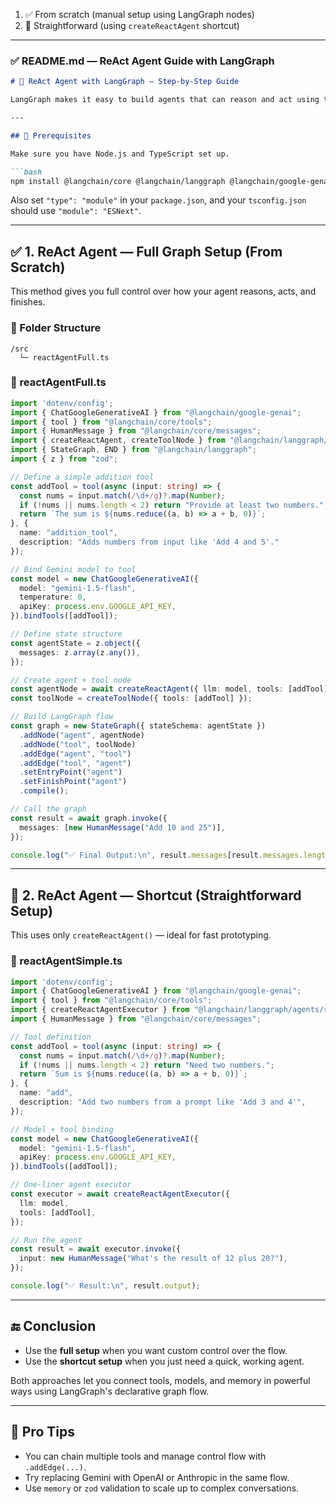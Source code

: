 

1. ✅ From scratch (manual setup using LangGraph nodes)
2. 🚀 Straightforward (using `createReactAgent` shortcut)

---

### ✅ README.md — ReAct Agent Guide with LangGraph

````markdown
# 🤖 ReAct Agent with LangGraph — Step-by-Step Guide

LangGraph makes it easy to build agents that can reason and act using tools — like a smart assistant that thinks before doing. In this guide, we'll build a **ReAct (Reasoning + Acting) agent** in two ways:

---

## 🧰 Prerequisites

Make sure you have Node.js and TypeScript set up.

```bash
npm install @langchain/core @langchain/langgraph @langchain/google-genai langchain zod dotenv
````

Also set `"type": "module"` in your `package.json`, and your `tsconfig.json` should use `"module": "ESNext"`.

---

## ✅ 1. ReAct Agent — Full Graph Setup (From Scratch)

This method gives you full control over how your agent reasons, acts, and finishes.

### 📁 Folder Structure

```
/src
  └─ reactAgentFull.ts
```

### 📄 reactAgentFull.ts

```ts
import 'dotenv/config';
import { ChatGoogleGenerativeAI } from "@langchain/google-genai";
import { tool } from "@langchain/core/tools";
import { HumanMessage } from "@langchain/core/messages";
import { createReactAgent, createToolNode } from "@langchain/langgraph/agents/react";
import { StateGraph, END } from "@langchain/langgraph";
import { z } from "zod";

// Define a simple addition tool
const addTool = tool(async (input: string) => {
  const nums = input.match(/\d+/g)?.map(Number);
  if (!nums || nums.length < 2) return "Provide at least two numbers.";
  return `The sum is ${nums.reduce((a, b) => a + b, 0)}`;
}, {
  name: "addition_tool",
  description: "Adds numbers from input like 'Add 4 and 5'."
});

// Bind Gemini model to tool
const model = new ChatGoogleGenerativeAI({
  model: "gemini-1.5-flash",
  temperature: 0,
  apiKey: process.env.GOOGLE_API_KEY,
}).bindTools([addTool]);

// Define state structure
const agentState = z.object({
  messages: z.array(z.any()),
});

// Create agent + tool node
const agentNode = await createReactAgent({ llm: model, tools: [addTool] });
const toolNode = createToolNode({ tools: [addTool] });

// Build LangGraph flow
const graph = new StateGraph({ stateSchema: agentState })
  .addNode("agent", agentNode)
  .addNode("tool", toolNode)
  .addEdge("agent", "tool")
  .addEdge("tool", "agent")
  .setEntryPoint("agent")
  .setFinishPoint("agent")
  .compile();

// Call the graph
const result = await graph.invoke({
  messages: [new HumanMessage("Add 10 and 25")],
});

console.log("✅ Final Output:\n", result.messages[result.messages.length - 1].content);
```

---

## 🚀 2. ReAct Agent — Shortcut (Straightforward Setup)

This uses only `createReactAgent()` — ideal for fast prototyping.

### 📄 reactAgentSimple.ts

```ts
import 'dotenv/config';
import { ChatGoogleGenerativeAI } from "@langchain/google-genai";
import { tool } from "@langchain/core/tools";
import { createReactAgentExecutor } from "@langchain/langgraph/agents/react";
import { HumanMessage } from "@langchain/core/messages";

// Tool definition
const addTool = tool(async (input: string) => {
  const nums = input.match(/\d+/g)?.map(Number);
  if (!nums || nums.length < 2) return "Need two numbers.";
  return `Sum is ${nums.reduce((a, b) => a + b, 0)}`;
}, {
  name: "add",
  description: "Add two numbers from a prompt like 'Add 3 and 4'",
});

// Model + tool binding
const model = new ChatGoogleGenerativeAI({
  model: "gemini-1.5-flash",
  apiKey: process.env.GOOGLE_API_KEY,
}).bindTools([addTool]);

// One-liner agent executor
const executor = await createReactAgentExecutor({
  llm: model,
  tools: [addTool],
});

// Run the agent
const result = await executor.invoke({
  input: new HumanMessage("What's the result of 12 plus 20?"),
});

console.log("✅ Result:\n", result.output);
```

---

## 🔚 Conclusion

* Use the **full setup** when you want custom control over the flow.
* Use the **shortcut setup** when you just need a quick, working agent.

Both approaches let you connect tools, models, and memory in powerful ways using LangGraph's declarative graph flow.

---

## 📌 Pro Tips

* You can chain multiple tools and manage control flow with `.addEdge(...)`.
* Try replacing Gemini with OpenAI or Anthropic in the same flow.
* Use `memory` or `zod` validation to scale up to complex conversations.


